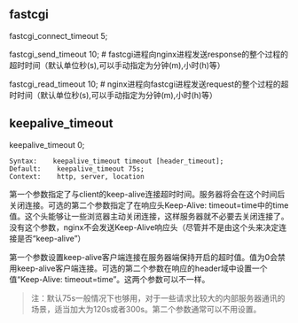 ## fastcgi

fastcgi\_connect\_timeout 5;

fastcgi\_send\_timeout 10; \# fastcgi进程向nginx进程发送response的整个过程的超时时间（默认单位秒\(s\),可以手动指定为分钟\(m\),小时\(h\)等）

fastcgi\_read\_timeout 10; \# nginx进程向fastcgi进程发送request的整个过程的超时时间（默认单位秒\(s\),可以手动指定为分钟\(m\),小时\(h\)等）

## keepalive\_timeout

keepalive\_timeout  0;

```
Syntax:    keepalive_timeout timeout [header_timeout];
Default:    keepalive_timeout 75s;
Context:    http, server, location
```

第一个参数指定了与client的keep-alive连接超时时间。服务器将会在这个时间后关闭连接。可选的第二个参数指定了在响应头Keep-Alive: timeout=time中的time值。这个头能够让一些浏览器主动关闭连接，这样服务器就不必要去关闭连接了。没有这个参数，nginx不会发送Keep-Alive响应头（尽管并不是由这个头来决定连接是否“keep-alive”）

第一个参数设置keep-alive客户端连接在服务器端保持开启的超时值。值为0会禁用keep-alive客户端连接。可选的第二个参数在响应的header域中设置一个值“Keep-Alive: timeout=time”。这两个参数可以不一样。

> 注：默认75s一般情况下也够用，对于一些请求比较大的内部服务器通讯的场景，适当加大为120s或者300s。第二个参数通常可以不用设置。



